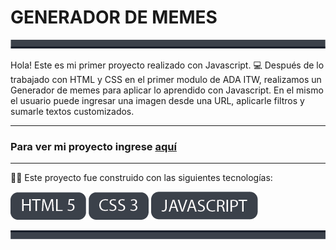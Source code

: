 # GENERADOR DE MEMES

<img src="./img/Asset 4.png">  
  

Hola! Este es mi primer proyecto realizado con Javascript. 💻
Después de lo trabajado con HTML y CSS en el primer modulo de ADA ITW, realizamos un Generador de memes para aplicar lo aprendido con Javascript.
En el mismo el usuario puede ingresar una imagen desde una URL, aplicarle filtros y sumarle textos customizados.
___

### Para ver mi proyecto ingrese [aquí](https://barbarakrzisnik.github.io/Modulo2-Generador-de-memes/)  

___

👩‍💻 Este proyecto fue construido con las siguientes tecnologías:  

<img src="./img/Asset 1.png"> <img src="./img/Asset 2.png">  <img src="./img/Asset 3.png">   

  
<img src="./img/Asset 7.png">